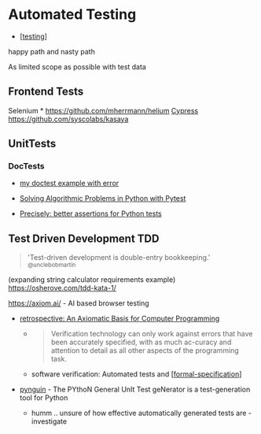Automated Testing
=================

* [[testing]]

happy path and nasty path

As limited scope as possible with test data

Frontend Tests
--------------

Selenium
    * https://github.com/mherrmann/helium
[Cypress](https://www.cypress.io/)
https://github.com/syscolabs/kasaya



UnitTests
---------

### DocTests

* [my doctest example with error](https://github.com/calaldees/TeachProgramming/blob/master/teachprogramming/static/projects/doctest_example.py)
* [Solving Algorithmic Problems in Python with Pytest](https://adamj.eu/tech/2019/04/21/solving-algorithmic-problems-in-python-with-pytest/)

* [Precisely: better assertions for Python tests](https://github.com/mwilliamson/python-precisely)

Test Driven Development TDD
---

> 'Test-driven development is double-entry bookkeeping.' 
<sub>@unclebobmartin</sub>

(expanding string calculator requirements example)
https://osherove.com/tdd-kata-1/



https://axiom.ai/ - AI based browser testing

* [retrospective: An Axiomatic Basis for Computer Programming](https://dl.acm.org/doi/pdf/10.1145/1562764.1562779)
    * > Verification   technology   can only work against errors that have been accurately  specified,  with  as  much  ac-curacy   and   attention   to   detail   as   all other aspects of the programming task.
    * software verification: Automated tests and [[formal-specification]]

* [pynguin](https://github.com/se2p/pynguin) - The PYthoN General UnIt Test geNerator is a test-generation tool for Python
    * humm .. unsure of how effective automatically generated tests are - investigate

[//begin]: # "Autogenerated link references for markdown compatibility"
[testing]: testing.md "Testing"
[formal-specification]: formal-specification.md "Formal Specification"
[//end]: # "Autogenerated link references"